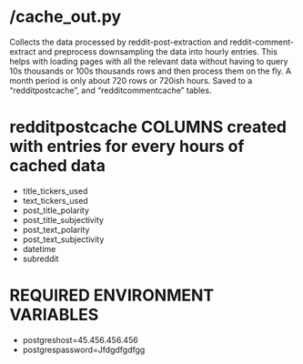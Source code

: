 # /cache_out.py

Collects the data processed by reddit-post-extraction and reddit-comment-extract and preprocess downsampling the data into hourly entries. This helps with loading pages with all the relevant data without having to query 10s thousands or  100s thousands rows and then process them on the fly. A month period is only about 720 rows or 720ish hours. Saved to a “redditpostcache”, and “redditcommentcache” tables. 

# redditpostcache COLUMNS created with entries for every hours of cached data
  - title_tickers_used
  - text_tickers_used
  - post_title_polarity
  - post_title_subjectivity
  - post_text_polarity
  - post_text_subjectivity
  - datetime
  - subreddit


# REQUIRED ENVIRONMENT VARIABLES 
  - postgreshost=45.456.456.456
  - postgrespassword=Jfdgdfgdfgg
